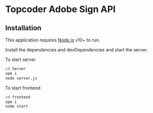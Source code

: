 # Topcoder Adobe Sign API

## Installation

This application requires [Node.js](https://nodejs.org/) v10+ to run.

Install the dependencies and devDependencies and start the server.

To start server
```sh
cd Server
npm i
node server.js
```

To start frontend
```sh
cd frontend
npm i
node start
```

